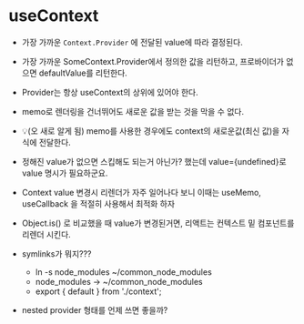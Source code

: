 # useContext
- 가장 가까운 `Context.Provider` 에 전달된 value에 따라 결정된다.
- 가장 가까운 SomeContext.Provider에서 정의한 값을 리턴하고, 프로바이더가 없으면 defaultValue를 리턴한다.
- Provider는 항상 useContext의 상위에 있어야 한다.
- memo로 렌더링을 건너뛰어도 새로운 값을 받는 것을 막을 수 없다.
- 💡(오 새로 알게 됨) memo를 사용한 경우에도 context의 새로운값(최신 값)을 자식에 전달한다.

- 정해진 value가 없으면 스킵해도 되는거 아닌가? 했는데 value={undefined}로 value 명시가 필요하군요.

- Context value 변경시 리렌더가 자주 일어나다 보니 이때는 useMemo, useCallback 을 적절히 사용해서 최적화 하자

- Object.is() 로 비교했을 때 value가 변경된거면, 리액트는 컨텍스트 밑 컴포넌트를 리렌더 시킨다.
- symlinks가 뭐지???
    - ln -s node_modules ~/common_node_modules 
    - node_modules -> ~/common_node_modules
    - export { default } from './context';
    
- nested provider 형태를 언제 쓰면 좋을까?
